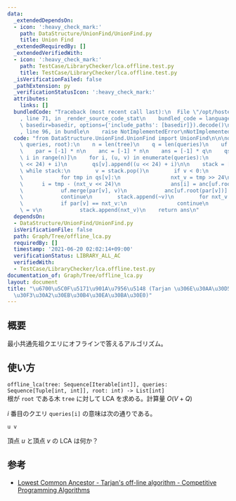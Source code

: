 ```yaml
---
data:
  _extendedDependsOn:
  - icon: ':heavy_check_mark:'
    path: DataStructure/UnionFind/UnionFind.py
    title: Union Find
  _extendedRequiredBy: []
  _extendedVerifiedWith:
  - icon: ':heavy_check_mark:'
    path: TestCase/LibraryChecker/lca.offline.test.py
    title: TestCase/LibraryChecker/lca.offline.test.py
  _isVerificationFailed: false
  _pathExtension: py
  _verificationStatusIcon: ':heavy_check_mark:'
  attributes:
    links: []
  bundledCode: "Traceback (most recent call last):\n  File \"/opt/hostedtoolcache/Python/3.10.2/x64/lib/python3.10/site-packages/onlinejudge_verify/documentation/build.py\"\
    , line 71, in _render_source_code_stat\n    bundled_code = language.bundle(stat.path,\
    \ basedir=basedir, options={'include_paths': [basedir]}).decode()\n  File \"/opt/hostedtoolcache/Python/3.10.2/x64/lib/python3.10/site-packages/onlinejudge_verify/languages/python.py\"\
    , line 96, in bundle\n    raise NotImplementedError\nNotImplementedError\n"
  code: "from DataStructure.UnionFind.UnionFind import UnionFind\n\n\ndef offline_lca(tree,\
    \ queries, root):\n    n = len(tree)\n    q = len(queries)\n    uf = UnionFind(n)\n\
    \    par = [-1] * n\n    anc = [-1] * n\n    ans = [-1] * q\n    qs = [[] for\
    \ i in range(n)]\n    for i, (u, v) in enumerate(queries):\n        qs[u].append((v\
    \ << 24) + i)\n        qs[v].append((u << 24) + i)\n\n    stack = [root]\n   \
    \ while stack:\n        v = stack.pop()\n        if v < 0:\n            v = ~v\n\
    \            for tmp in qs[v]:\n                nxt_v = tmp >> 24\n          \
    \      i = tmp - (nxt_v << 24)\n                ans[i] = anc[uf.root(nxt_v)]\n\
    \            uf.merge(par[v], v)\n            anc[uf.root(par[v])] = par[v]\n\
    \            continue\n        stack.append(~v)\n        for nxt_v in tree[v]:\n\
    \            if par[v] == nxt_v:\n                continue\n            par[nxt_v]\
    \ = v\n            stack.append(nxt_v)\n    return ans\n"
  dependsOn:
  - DataStructure/UnionFind/UnionFind.py
  isVerificationFile: false
  path: Graph/Tree/offline_lca.py
  requiredBy: []
  timestamp: '2021-06-20 02:02:14+09:00'
  verificationStatus: LIBRARY_ALL_AC
  verifiedWith:
  - TestCase/LibraryChecker/lca.offline.test.py
documentation_of: Graph/Tree/offline_lca.py
layout: document
title: "\u6700\u5C0F\u5171\u901A\u7956\u5148 (Tarjan \u306E\u30AA\u30D5\u30E9\u30A4\
  \u30F3\u30A2\u30EB\u30B4\u30EA\u30BA\u30E0)"
---
```


## 概要
最小共通先祖クエリにオフラインで答えるアルゴリズム。

## 使い方
`offline_lca(tree: Sequence[Iterable[int]], queries: Sequence[Tuple[int, int]], root: int) -> List[int]`  
根が `root` である木 `tree` に対して LCA を求める。計算量 $O(V + Q)$

$i$ 番目のクエリ `queries[i]` の意味は次の通りである。
```
u v
```
頂点 $u$ と頂点 $v$ の LCA は何か？

## 参考
- [Lowest Common Ancestor - Tarjan's off-line algorithm - Competitive Programming Algorithms](https://cp-algorithms.com/graph/lca_tarjan.html)